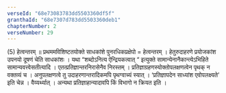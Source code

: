 ```yaml
---
verseId: "68e73083783dd5503360df5f"
granthaId: "68e7307d783dd5503360deb1"
chapterNumber: 2
verseNumber: 29
---
```


(5) हेत्वन्तरम् ॥ प्रथममविशिष्टतयोक्ते साधकांशे पुनरधिकप्रक्षेपो = हेत्वन्तरम् । हेतुरुदाहरणे प्रयोजकांश उपनयो दूषणं चेति साधकांशः । यथा “शब्दोऽनित्य ऐन्द्रियकत्वात् “ इत्युक्ते सामान्येनानैकान्त्येऽभिहिते सामान्यवत्त्वेसतीत्यादि । एतत्प्रतिज्ञान्तरनिरासेनैव निरस्तम् । प्रतिज्ञाग्रहणस्योक्तोपलक्षणत्वेन पृथक् न वक्तव्यं च । अनुपलक्षणत्वे तु उदाहरणान्तरादिकमपि पृथग्वाच्यं स्यात् । ‘प्रतिज्ञापदेन साध्यांश एवोपलक्ष्यते’ इति चेन्न । वैय्यर्थ्यात् । अन्यथा प्रतिज्ञाहान्यादावपि किं विभागो न क्रियत इति । 
